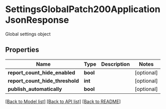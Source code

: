 # SettingsGlobalPatch200ApplicationJsonResponse

Global settings object
## Properties
Name | Type | Description | Notes
------------ | ------------- | ------------- | -------------
**report_count_hide_enabled** | **bool** |  | [optional] 
**report_count_hide_threshold** | **int** |  | [optional] 
**publish_automatically** | **bool** |  | [optional] 

[[Back to Model list]](../README.md#documentation-for-models) [[Back to API list]](../README.md#documentation-for-api-endpoints) [[Back to README]](../README.md)


